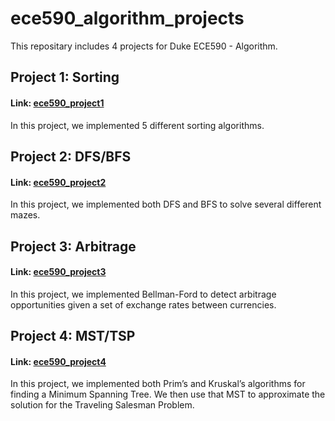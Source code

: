 # ece590_algorithm_projects
This repositary includes 4 projects for Duke ECE590 - Algorithm.

## Project 1: Sorting  
#### Link: [ece590_project1](https://github.com/jimmyshuyulee/ece590_algorithm_projects/tree/master/ece590_project1)  
In this project, we implemented 5 different sorting algorithms.

## Project 2: DFS/BFS  
#### Link: [ece590_project2](https://github.com/jimmyshuyulee/ece590_algorithm_projects/tree/master/ece590_project2)  
In this project, we implemented both DFS and BFS to solve several different mazes.

## Project 3: Arbitrage  
#### Link: [ece590_project3](https://github.com/jimmyshuyulee/ece590_algorithm_projects/tree/master/ece590_project3)  
In this project, we implemented Bellman-Ford to detect arbitrage opportunities given a
set of exchange rates between currencies.

## Project 4: MST/TSP  
#### Link: [ece590_project4](https://github.com/jimmyshuyulee/ece590_algorithm_projects/tree/master/ece590_project4)  
In this project, we implemented both Prim’s and Kruskal’s algorithms for finding a Minimum
Spanning Tree. We then use that MST to approximate the solution for the Traveling Salesman
Problem.
